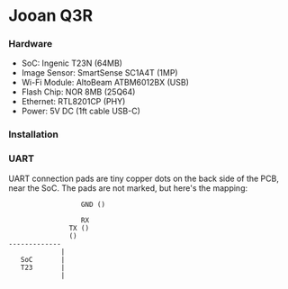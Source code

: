 Jooan Q3R
=========

### Hardware

- SoC: Ingenic T23N (64MB)
- Image Sensor: SmartSense SC1A4T (1MP)
- Wi-Fi Module: AltoBeam ATBM6012BX (USB)
- Flash Chip: NOR 8MB (25Q64)
- Ethernet: RTL8201CP (PHY)
- Power: 5V DC (1ft cable USB-C)

### Installation


### UART

UART connection pads are tiny copper dots on the back side of the PCB, near the
SoC. The pads are not marked, but here's the mapping:

```
                  GND ()

                  RX
               TX ()
               ()
-------------
             |
   SoC       |
   T23       |
             |
```
